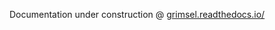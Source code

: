 
Documentation under construction @ [grimsel.readthedocs.io/](https://grimsel.readthedocs.io/en/latest/)

